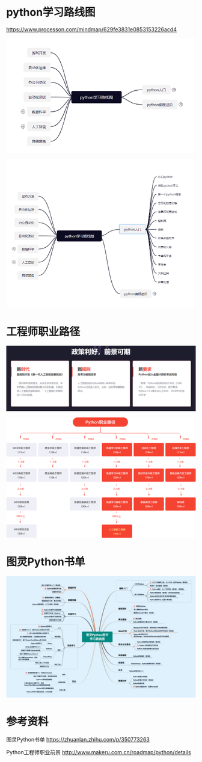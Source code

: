 # python学习路线图

https://www.processon.com/mindmap/629fe3831e0853153226acd4

![image-20220608094331112](01-07-python学习路线图.assets/image-20220608094331112.png)

![image-20220608094402698](01-07-python学习路线图.assets/image-20220608094402698.png)



# 工程师职业路径

![image-20220608094815667](01-07-python学习路线图.assets/image-20220608094815667.png)

![img](01-07-python学习路线图.assets/path-python-prospect.png)

# 图灵Python书单

#### ![img](01-07-python学习路线图.assets/v2-9d8eb066940ba09a132806ab6dc9002f_1440w.jpg)



# 参考资料

图灵Python书单 https://zhuanlan.zhihu.com/p/350773263

Python工程师职业前景 http://www.makeru.com.cn/roadmap/python/details